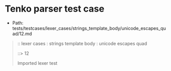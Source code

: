 # Tenko parser test case

- Path: tests/testcases/lexer_cases/strings_template_body/unicode_escapes_quad/12.md

> :: lexer cases : strings template body : unicode escapes quad
>
> ::> 12
>
> Imported lexer test
>
> <template body> unclosed strings with incomplete unicode escapes

## FAIL

## Input

`````js
`${"-->"}\uab
`````

## Output

_Note: the whole output block is auto-generated. Manual changes will be overwritten!_

Below follow outputs in four parsing modes: sloppy mode, strict mode script goal, module goal, web compat mode (always sloppy).

Note that the output parts are auto-generated by the test runner to reflect actual result.

### Sloppy mode

Parsed with script goal and as if the code did not start with strict mode header.

`````
throws: Lexer error!
    Not enough characters left for a proper unicode escape

`${"-->"}\uab
        ^^^^^------- error
`````

### Strict mode

Parsed with script goal but as if it was starting with `"use strict"` at the top.

_Output same as sloppy mode._

### Module goal

Parsed with the module goal.

_Output same as sloppy mode._

### Web compat mode

Parsed in sloppy script mode but with the web compat flag enabled.

_Output same as sloppy mode._
